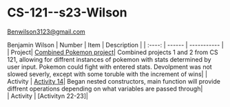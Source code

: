 # CS-121--s23-Wilson

Benwilson3123@gmail.com

Benjamin Wilson
| Number | Item | Description |
| :----: | ------ | ----------- |
| Project| [Combined Pokemon project](https://github.com/Ben-jaminWilson/CS-121--s23-Wilson/tree/main/src/Pokemon)| Combined projects 1 and 2 from CS 121, allowing for diffrent instances of pokemon with stats determined by user input. Pokemon could fight with entered stats. Devolpment was not slowed severly, except with some toruble with the increment of wins|
| Activity | [Activity 14](https://github.com/Ben-jaminWilson/CS-121--s23-Wilson/blob/main/src/activity14/acitivity14.java)| Began nested constructors, main function will provide diffrent operations depending on what variables are passed through|   
| Activity | [Activityn 22-23]| 
